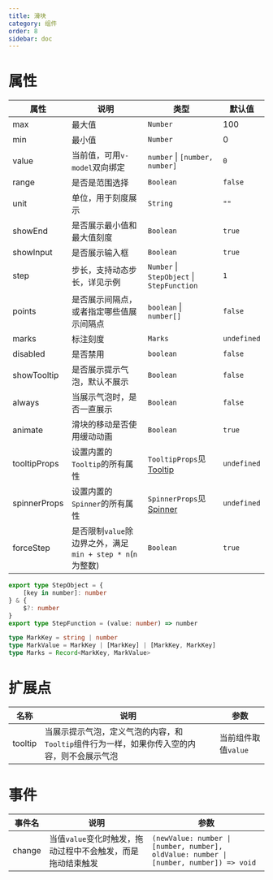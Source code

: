 ```yaml
---
title: 滑块
category: 组件
order: 8
sidebar: doc
---
```


# 属性

| 属性 | 说明 | 类型 | 默认值 |
| --- | --- | --- | --- |
| max | 最大值 | `Number` | 100 |
| min | 最小值 | `Number` | 0 |
| value | 当前值，可用`v-model`双向绑定 | `number` &#124; `[number, number]` | `0` |
| range | 是否是范围选择 | `Boolean` | `false` |
| unit | 单位，用于刻度展示 | `String` | `""` |
| showEnd | 是否展示最小值和最大值刻度 | `Boolean` | `true` |
| showInput | 是否展示输入框 | `Boolean` | `true` |
| step | 步长，支持动态步长，详见示例 | `Number` &#124; `StepObject` &#124; `StepFunction` | `1` |
| points | 是否展示间隔点，或者指定哪些值展示间隔点 | `boolean` &#124; `number[]` | `false` |
| marks | 标注刻度 | `Marks` | `undefined` |
| disabled | 是否禁用 | `boolean` | `false` |
| showTooltip | 是否展示提示气泡，默认不展示 | `Boolean` | `false` |
| always | 当展示气泡时，是否一直展示 | `Boolean` | `false` |
| animate | 滑块的移动是否使用缓动动画 | `Boolean` | `true` |
| tooltipProps | 设置内置的`Tooltip`的所有属性 | `TooltipProps`见[Tooltip](/components/tooltip/) | `undefined` |
| spinnerProps | 设置内置的`Spinner`的所有属性 | `SpinnerProps`见[Spinner](/components/spinner/) | `undefined` |
| forceStep | 是否限制`value`除边界之外，满足`min + step * n`(`n`为整数) | `Boolean` | `true` |

```ts
export type StepObject = {
    [key in number]: number
} & {
    $?: number
}
export type StepFunction = (value: number) => number

type MarkKey = string | number
type MarkValue = MarkKey | [MarkKey] | [MarkKey, MarkKey]
type Marks = Record<MarkKey, MarkValue>
```

# 扩展点

| 名称 | 说明 | 参数 |
| --- | --- | --- |
| tooltip | 当展示提示气泡，定义气泡的内容，和`Tooltip`组件行为一样，如果你传入空的内容，则不会展示气泡 | 当前组件取值`value` |

# 事件

| 事件名 | 说明 | 参数 |
| --- | --- | --- |
| change | 当值`value`变化时触发，拖动过程中不会触发，而是拖动结束触发 | <code>(newValue: number &#124; [number, number], oldValue: number &#124; [number, number]) => void</code> |
